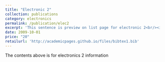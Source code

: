 ```yaml
---
title: "Electronic 2"
collection: publications
category: electronics
permalink: /publication/elec2
excerpt: 'This sentence is preview on list page for electronic 2<br/><img src="/images/500x300.png">'
date: 2009-10-01
price: "20"
retailurl: 'http://academicpages.github.io/files/bibtex1.bib'
---
```

The contents above is for electronics 2 information
